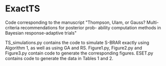 # ExactTS

Code corresponding to the manuscript "Thompson, Ulam, or Gauss? Multi-criteria recommendations for posterior prob-
ability computation methods in Bayesian response-adaptive trials"

TS_simulations.py contains the code to simulate S-BRAR exactly using Algorithm 1, as well as using GA and RS.
Figure1.py, Figure2.py and Figure3.py contain code to generate the corresponding figures.
ESET.py contains code to generate the data in Tables 1 and 2.
